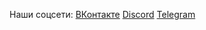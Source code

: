 Наши соцсети: [ВКонтакте](https://vk.com/chaosmines) [Discord](https://discord.com/invite/uVvqPdjm2n) [Telegram](https://t.me/ChaosMines)
